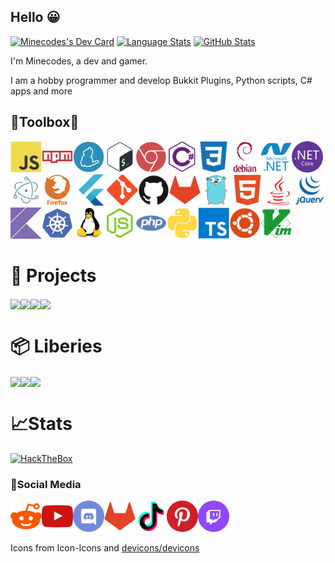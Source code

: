 ## Hello 😀

<a href="https://app.daily.dev/minecodes"><img src="https://api.daily.dev/devcards/d69f2a430c2a49bfa3a8047e9807d665.png?r=t8n" width="400" alt="Minecodes's Dev Card"/></a>
[![Language Stats](https://github-readme-stats.vercel.app/api/top-langs/?username=minecodes&hide=&theme=radical)](https://github.com/anuraghazra/github-readme-stats)
[![GitHub Stats](https://github-readme-stats.vercel.app/api?username=minecodes&theme=radical)](https://github.com/anuraghazra/github-readme-stats)

I'm Minecodes, a dev and gamer.

I am a hobby programmer and develop Bukkit Plugins, Python scripts, C# apps and more

## 🧰Toolbox🧰

<img src="https://github.com/devicons/devicon/blob/master/icons/javascript/javascript-original.svg" alt="JavaScript" width="50" height="50"/><img src="https://github.com/devicons/devicon/blob/master/icons/npm/npm-original-wordmark.svg" alt="npm" width="50" height="50"/><img src="https://raw.githubusercontent.com/devicons/devicon/master/icons/yarn/yarn-original.svg" alt="yarn" width="50" height="50"/><img src="https://raw.githubusercontent.com/devicons/devicon/master/icons/bash/bash-original.svg" alt="bash" width="50" height="50"/><img src="https://raw.githubusercontent.com/devicons/devicon/master/icons/chrome/chrome-plain.svg" alt="chrome" width="50" heigth="50"/><img src="https://raw.githubusercontent.com/devicons/devicon/master/icons/csharp/csharp-line.svg" alt="csharp" width="50" heigth="50"/><img src="https://raw.githubusercontent.com/devicons/devicon/master/icons/css3/css3-plain.svg" alt="css3" width="50" heigth="50"/><img src="https://raw.githubusercontent.com/devicons/devicon/master/icons/debian/debian-plain-wordmark.svg" alt="debian" width="50" heigth="50"/><img src="https://raw.githubusercontent.com/devicons/devicon/master/icons/dot-net/dot-net-plain-wordmark.svg" alt="dotnet" width="50" heigth="50"/><img src="https://raw.githubusercontent.com/devicons/devicon/master/icons/dotnetcore/dotnetcore-original.svg" alt="dotnetcore" width="50" heigth="50"/><img src="https://raw.githubusercontent.com/devicons/devicon/master/icons/electron/electron-original.svg" alt="electron" width="50" heigth="50"/><img src="https://raw.githubusercontent.com/devicons/devicon/master/icons/firefox/firefox-plain-wordmark.svg" alt="firefox" width="50" heigth="50"/>
<img src="https://raw.githubusercontent.com/devicons/devicon/master/icons/flutter/flutter-original.svg" alt="flutter" width="50" heigth="50"/><img src="https://raw.githubusercontent.com/devicons/devicon/master/icons/git/git-plain.svg" alt="git" width="50" heigth="50"/><img src="https://raw.githubusercontent.com/devicons/devicon/master/icons/github/github-original.svg" alt="github" width="50" heigth="50"/><img src="https://raw.githubusercontent.com/devicons/devicon/master/icons/gitlab/gitlab-plain.svg" alt="gitlab" width="50" heigth="50"/><img src="https://raw.githubusercontent.com/devicons/devicon/master/icons/go/go-original.svg" alt="go" width="50" heigth="50"/><img src="https://raw.githubusercontent.com/devicons/devicon/master/icons/html5/html5-plain.svg" alt="html5" width="50" heigth="50"/><img src="https://raw.githubusercontent.com/devicons/devicon/master/icons/java/java-plain.svg" alt="java" width="50" heigth="50"/><img src="https://raw.githubusercontent.com/devicons/devicon/master/icons/jquery/jquery-plain-wordmark.svg" alt="jquery" width="50" heigth="50"/><img src="https://raw.githubusercontent.com/devicons/devicon/master/icons/kotlin/kotlin-plain.svg" alt="kotlin" width="50" heigth="50"/><img src="https://raw.githubusercontent.com/devicons/devicon/master/icons/kubernetes/kubernetes-plain.svg" alt="kubernetes" width="50" heigth="50"/><img src="https://raw.githubusercontent.com/devicons/devicon/master/icons/linux/linux-original.svg" alt="linux" width="50" heigth="50"/><img src="https://raw.githubusercontent.com/devicons/devicon/master/icons/nodejs/nodejs-plain.svg" alt="nodejs" width="50" heigth="50"/><img src="https://raw.githubusercontent.com/devicons/devicon/master/icons/php/php-plain.svg" alt="php" width="50" heigth="50"/><img src="https://raw.githubusercontent.com/devicons/devicon/master/icons/python/python-plain.svg" alt="python" width="50" heigth="50"/><img src="https://raw.githubusercontent.com/devicons/devicon/master/icons/typescript/typescript-plain.svg" alt="typescript" width="50" heigth="50"/><img src="https://raw.githubusercontent.com/devicons/devicon/master/icons/ubuntu/ubuntu-plain.svg" alt="ubuntu" width="50" heigth="50"/><img src="https://raw.githubusercontent.com/devicons/devicon/master/icons/vim/vim-plain.svg" alt="vim" width="50" heigth="50"/>

# 💼 Projects

<a href="https://github.com/Minecodes/Privacy"><img align="center" src="https://github-readme-stats.vercel.app/api/pin/?username=Minecodes&repo=Privacy&show_icons=true&theme=tokyonight"/></a><a href="https://github.com/Minecodes/Pentest"><img align="center" src="https://github-readme-stats.vercel.app/api/pin/?username=Minecodes&repo=Pentest&show_icons=true&theme=tokyonight"/></a><a href="https://github.com/Minecodes/PineapplePi"><img align="center" src="https://github-readme-stats.vercel.app/api/pin/?username=Minecodes&repo=PineapplePi&show_icons=true&theme=tokyonight"/></a><a href="https://github.com/Minecodes/Vortex-Editor"><img align="center" src="https://github-readme-stats.vercel.app/api/pin/?username=Minecodes&repo=Vortex-Editor&show_icons=true&theme=tokyonight"/></a>

# 📦 Liberies

<a href="https://github.com/Minecodes/foxes"><img align="center" src="https://github-readme-stats.vercel.app/api/pin/?username=Minecodes&repo=foxes&show_icons=true&theme=tokyonight"/></a><a href="https://github.com/Minecodes/randomfox"><img align="center" src="https://github-readme-stats.vercel.app/api/pin/?username=Minecodes&repo=randomfox&show_icons=true&theme=tokyonight"/></a><a href="https://github.com/Minecodes/fornum"><img align="center" src="https://github-readme-stats.vercel.app/api/pin/?username=Minecodes&repo=fornum&show_icons=true&theme=tokyonight"/></a>

# 📈Stats

[![HackTheBox](http://www.hackthebox.eu/badge/image/492044)](https://www.hackthebox.eu/home/users/profile/492044)

### 📲Social Media

<a href="https://reddit.com/u/Minecodes"><img src="https://raw.githubusercontent.com/Minecodes/Minecodes/images/Reddit_icon-icons.com_66786.svg" alt="reddit" width="50" heigth="50"/></a><a href="https://youtube.com/c/Minecodes"><img src="https://raw.githubusercontent.com/Minecodes/Minecodes/images/Youtube_icon-icons.com_66802.svg" alt="youtube" width="50" heigth="50"/></a><a href="https://discord.gg/ngZaGzPnmq"><img src="https://raw.githubusercontent.com/Minecodes/Minecodes/images/discord_icon_146195.svg" alt="discord" width="50" heigth="50"/></a><a href="https://gitlab.com/Minecodes13"><img src="https://raw.githubusercontent.com/Minecodes/Minecodes/images/gitlab_plain_logo_icon_146501.svg" alt="gitlab" width="50" heigth="50"/></a><a href="https://www.tiktok.com/@minecodes"><img src="https://raw.githubusercontent.com/Minecodes/Minecodes/images/media_social_tiktok_icon_124256.svg" alt="tiktok" width="50" heigth="50"/></a><a href="https://pinterest.com/Minecodes/"><img src="https://raw.githubusercontent.com/Minecodes/Minecodes/images/pinterest_icon-icons.com_66097.svg" alt="pinterest" width="50" heigth="50"/></a><a href="https://twitch.tv/Minecodes"><img src="https://raw.githubusercontent.com/Minecodes/Minecodes/images/twitch_icon_146081.svg" alt="reddit" width="50" heigth="50"/></a>

Icons from Icon-Icons and [devicons/devicons](https://github.com/devicons/devicons)
